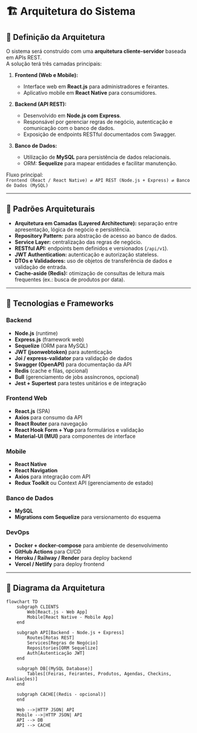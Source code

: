 # 🏗️ Arquitetura do Sistema

## 🔹 Definição da Arquitetura

O sistema será construído com uma **arquitetura cliente-servidor** baseada em APIs REST.  
A solução terá três camadas principais:

1. **Frontend (Web e Mobile):**  
   - Interface web em **React.js** para administradores e feirantes.  
   - Aplicativo mobile em **React Native** para consumidores.  

2. **Backend (API REST):**  
   - Desenvolvido em **Node.js com Express**.  
   - Responsável por gerenciar regras de negócio, autenticação e comunicação com o banco de dados.  
   - Exposição de endpoints RESTful documentados com Swagger.  

3. **Banco de Dados:**  
   - Utilização de **MySQL** para persistência de dados relacionais.  
   - ORM: **Sequelize** para mapear entidades e facilitar manutenção.  

Fluxo principal:  
`Frontend (React / React Native) ⇄ API REST (Node.js + Express) ⇄ Banco de Dados (MySQL)`

---

## 🔹 Padrões Arquiteturais

- **Arquitetura em Camadas (Layered Architecture):** separação entre apresentação, lógica de negócio e persistência.  
- **Repository Pattern:** para abstração de acesso ao banco de dados.  
- **Service Layer:** centralização das regras de negócio.  
- **RESTful API:** endpoints bem definidos e versionados (`/api/v1`).  
- **JWT Authentication:** autenticação e autorização stateless.  
- **DTOs e Validadores:** uso de objetos de transferência de dados e validação de entrada.  
- **Cache-aside (Redis):** otimização de consultas de leitura mais frequentes (ex.: busca de produtos por data).  

---

## 🔹 Tecnologias e Frameworks

### Backend
- **Node.js** (runtime)  
- **Express.js** (framework web)  
- **Sequelize** (ORM para MySQL)  
- **JWT (jsonwebtoken)** para autenticação  
- **Joi / express-validator** para validação de dados  
- **Swagger (OpenAPI)** para documentação da API  
- **Redis** (cache e filas, opcional)  
- **Bull** (gerenciamento de jobs assíncronos, opcional)  
- **Jest + Supertest** para testes unitários e de integração  

### Frontend Web
- **React.js** (SPA)  
- **Axios** para consumo da API  
- **React Router** para navegação  
- **React Hook Form + Yup** para formulários e validação  
- **Material-UI (MUI)** para componentes de interface  

### Mobile
- **React Native**  
- **React Navigation**  
- **Axios** para integração com API  
- **Redux Toolkit** ou Context API (gerenciamento de estado)  

### Banco de Dados
- **MySQL**  
- **Migrations com Sequelize** para versionamento do esquema  

### DevOps
- **Docker + docker-compose** para ambiente de desenvolvimento  
- **GitHub Actions** para CI/CD  
- **Heroku / Railway / Render** para deploy backend  
- **Vercel / Netlify** para deploy frontend  

---

## 🔹 Diagrama da Arquitetura

```mermaid
flowchart TD
    subgraph CLIENTS
        Web[React.js - Web App]
        Mobile[React Native - Mobile App]
    end

    subgraph API[Backend - Node.js + Express]
        Routes[Rotas REST]
        Services[Regras de Negócio]
        Repositories[ORM Sequelize]
        Auth[Autenticação JWT]
    end

    subgraph DB[(MySQL Database)]
        Tables[(Feiras, Feirantes, Produtos, Agendas, Checkins, Avaliações)]
    end

    subgraph CACHE[(Redis - opcional)]
    end

    Web -->|HTTP JSON| API
    Mobile -->|HTTP JSON| API
    API --> DB
    API --> CACHE
